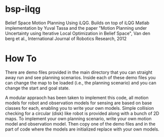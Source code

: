 bsp-ilqg
=============

Belief Space Motion Planning Using iLQG. Builds on top of iLQG Matlab implementation by Yuval Tassa and
the paper "Motion Planning under Uncertainty using Iterative Local Optimization in Belief Space", Van den berg et al., 
International Journal of Robotics Research, 2012

How To
=============

There are demo files provided in the main directory that you can straight away run and see planning scenarios.
Inside each of these demo files you can change the map to be loaded (i.e., the planning scenario) and you can change
the start and goal state.

A modular appraoch has been taken to implement this code, all motion models for robot and observation models for
sensing are based on base classes for each, enabling you to write your own models. Simple collision checking for
a circular (disk) like robot is provided along with a bunch of 2D maps. To implement your own planning scenario, write your 
own motion model and observation model. Then copy one of the demo files and in the part of code where the models are initialized 
replace with your own models.
